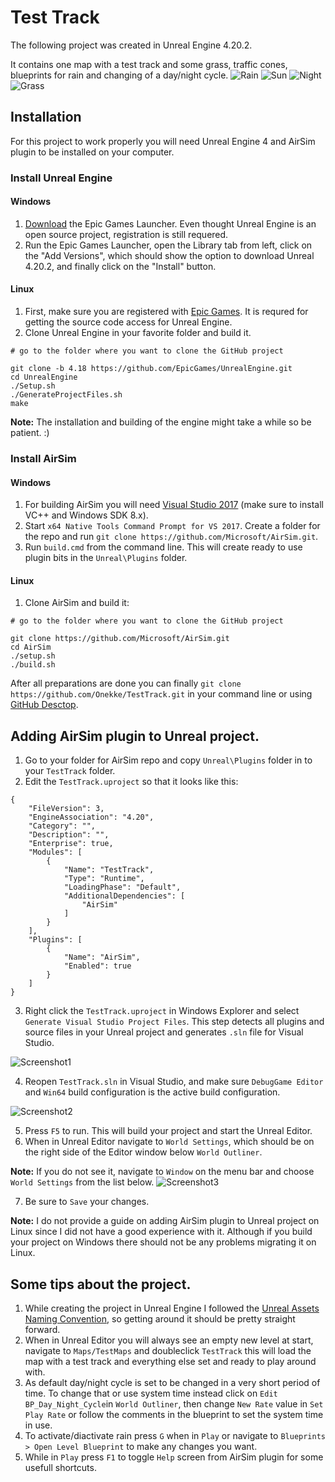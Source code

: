 # Test Track


The following project was created in Unreal Engine 4.20.2.

It contains one map with a test track and some grass, traffic cones, blueprints for rain and changing of a day/night cycle.
![Rain](https://github.com/Onekke/TestTrack/blob/master/screenshots/Screenshot4.png)
![Sun](https://github.com/Onekke/TestTrack/blob/master/screenshots/Screenshot5.png)
![Night](https://github.com/Onekke/TestTrack/blob/master/screenshots/Screenshot7.png)
![Grass](https://github.com/Onekke/TestTrack/blob/master/screenshots/Screenshot6.png)


## Installation


For this project to work properly you will need Unreal Engine 4 and AirSim plugin to be installed on your computer.


### Install Unreal Engine


#### Windows


1. [Download](https://www.unrealengine.com/en-US/download) the Epic Games Launcher. Even thought Unreal Engine is an open source project, registration is still requered.
2. Run the Epic Games Launcher, open the Library tab from left, click on the "Add Versions", which should show the option to download Unreal 4.20.2, and finally click on the "Install" button. 


#### Linux

1. First, make sure you are registered with [Epic Games](https://accounts.unrealengine.com/login?lang=en_US&redirectUrl=https%3A%2F%2Fwww.unrealengine.com%2Fen-US%2Fblog&client_id=43e2dea89b054198a703f6199bee6d5b&noHostRedirect=true). It is requred for getting the source code access for Unreal Engine.
2. Clone Unreal Engine in your favorite folder and build it.

```
# go to the folder where you want to clone the GitHub project

git clone -b 4.18 https://github.com/EpicGames/UnrealEngine.git
cd UnrealEngine
./Setup.sh
./GenerateProjectFiles.sh
make
```
**Note:** The installation and building of the engine might take a while so be patient. :)


### Install AirSim


#### Windows


1. For building AirSim you will need [Visual Studio 2017](https://visualstudio.microsoft.com/vs/) (make sure to install VC++ and Windows SDK 8.x).
2. Start `x64 Native Tools Command Prompt for VS 2017`. Create a folder for the repo and run `git clone https://github.com/Microsoft/AirSim.git`.
3. Run `build.cmd` from the command line. This will create ready to use plugin bits in the `Unreal\Plugins` folder.


#### Linux


1. Clone AirSim and build it:
```
# go to the folder where you want to clone the GitHub project

git clone https://github.com/Microsoft/AirSim.git
cd AirSim
./setup.sh
./build.sh
```


After all preparations are done you can finally `git clone https://github.com/Onekke/TestTrack.git` in your command line or using [GitHub Desctop](https://desktop.github.com/).

## Adding AirSim plugin to Unreal project.


1. Go to your folder for AirSim repo and copy `Unreal\Plugins` folder in to your `TestTrack` folder.
2. Edit the `TestTrack.uproject` so that it looks like this:

```
{
	"FileVersion": 3,
	"EngineAssociation": "4.20",
	"Category": "",
	"Description": "",
	"Enterprise": true,
	"Modules": [
		{
			"Name": "TestTrack",
			"Type": "Runtime",
			"LoadingPhase": "Default",
			"AdditionalDependencies": [
				"AirSim"
			]
		}
	],
	"Plugins": [
		{
			"Name": "AirSim",
			"Enabled": true
		}
	]
}
```

3. Right click the `TestTrack.uproject` in Windows Explorer and select `Generate Visual Studio Project Files`. This step detects all plugins and source files in your Unreal project and generates `.sln` file for Visual Studio.

![Screenshot1](https://github.com/Onekke/TestTrack/blob/master/screenshots/Screenshot1.png)

4. Reopen `TestTrack.sln` in Visual Studio, and make sure `DebugGame Editor` and `Win64` build configuration is the active build configuration.

![Screenshot2](https://github.com/Onekke/TestTrack/blob/master/screenshots/Screenshot2.png)

5. Press `F5` to run. This will build your project and start the Unreal Editor.
6. When in Unreal Editor navigate to `World Settings`, which should be on the right side of the Editor window below `World Outliner`.

**Note:** If you do not see it, navigate to `Window` on the menu bar and choose `World Settings` from the list below.
![Screenshot3](https://github.com/Onekke/TestTrack/blob/master/screenshots/Screenshot3.png)

7.  Be sure to `Save` your changes.

**Note:** I do not provide a guide on adding AirSim plugin to Unreal project on Linux since I did not have a good experience with it. Although if you build your project on Windows there should not be any problems migrating it on Linux. 

## Some tips about the project.

1. While creating the project in Unreal Engine I followed the [Unreal Assets Naming Convention](https://wiki.unrealengine.com/Assets_Naming_Convention), so getting around it should be pretty straight forward.
2. When in Unreal Editor you will always see an empty new level at start, navigate to `Maps/TestMaps` and doubleclick `TestTrack` this will load the map with a test track and everything else set and ready to play around with.
3. As default day/night cycle is set to be changed in a very short period of time. To change that or use system time instead click on `Edit BP_Day_Night_Cycle`in `World Outliner`, then change `New Rate` value in `Set Play Rate` or follow the comments in the blueprint to set the system time in use.
4. To activate/diactivate rain press `G` when in `Play` or navigate to `Blueprints > Open Level Blueprint` to make any changes you want.
5. While in `Play` press `F1` to toggle `Help` screen from AirSim plugin for some usefull shortcuts.
